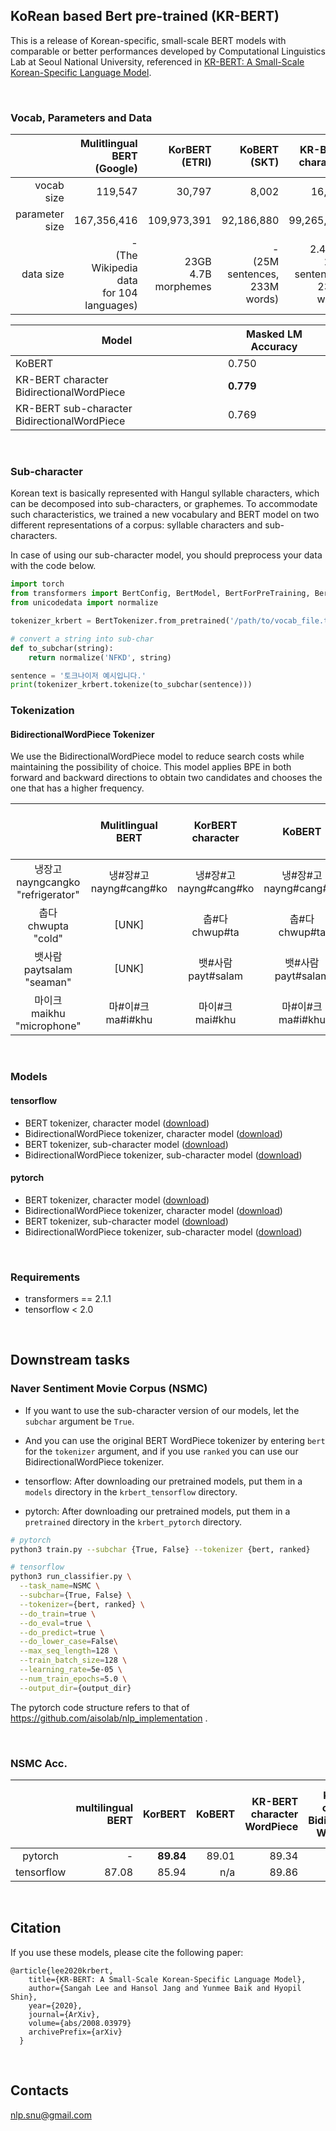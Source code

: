 ## KoRean based Bert pre-trained (KR-BERT)

This is a release of Korean-specific, small-scale BERT models with comparable or better performances developed by Computational Linguistics Lab at Seoul National University, referenced in [KR-BERT: A Small-Scale Korean-Specific Language Model](https://arxiv.org/abs/2008.03979).

<br>

### Vocab, Parameters and Data

|                |                              Mulitlingual BERT<br>(Google) |                KorBERT<br>(ETRI) |                              KoBERT<br>(SKT) |                       KR-BERT character |                   KR-BERT sub-character |
| -------------: | ---------------------------------------------: | ---------------------: | ----------------------------------: | -------------------------------------: | -------------------------------------: |
|     vocab size |                                        119,547 |                 30,797 |                               8,002 |                                 16,424 |                                 12,367 |
| parameter size |                                    167,356,416 |            109,973,391 |                          92,186,880 |                             99,265,066 |                             96,145,233 |
|      data size | -<br>(The Wikipedia data<br>for 104 languages) | 23GB<br>4.7B morphemes | -<br>(25M sentences,<br>233M words) | 2.47GB<br>20M sentences,<br>233M words | 2.47GB<br>20M sentences,<br>233M words |

| Model                                       | Masked LM Accuracy |
| ------------------------------------------- | ------------------ |
| KoBERT                                      | 0.750              |
| KR-BERT character BidirectionalWordPiece     | **0.779**              |
| KR-BERT sub-character BidirectionalWordPiece | 0.769              |

<br>

### Sub-character

Korean text is basically represented with Hangul syllable characters, which can be decomposed into sub-characters, or graphemes. To accommodate such characteristics, we trained a new vocabulary and BERT model on two different representations of a corpus: syllable characters and sub-characters.

In case of using our sub-character model, you should preprocess your data with the code below.

```python
import torch
from transformers import BertConfig, BertModel, BertForPreTraining, BertTokenizer
from unicodedata import normalize

tokenizer_krbert = BertTokenizer.from_pretrained('/path/to/vocab_file.txt', do_lower_case=False)

# convert a string into sub-char
def to_subchar(string):
    return normalize('NFKD', string)

sentence = '토크나이저 예시입니다.'
print(tokenizer_krbert.tokenize(to_subchar(sentence)))

```

### Tokenization

#### BidirectionalWordPiece Tokenizer

We use the BidirectionalWordPiece model to reduce search costs while maintaining the possibility of choice. This model applies BPE in both forward and backward directions to obtain two candidates and chooses the one that has a higher frequency.


|                                         |     Mulitlingual BERT     |   KorBERT<br>character   |          KoBERT           | KR-BERT<br>character<br>WordPiece | KR-BERT<br>character<br>BidirectionalWordPiece | KR-BERT<br>sub-character<br>WordPiece | KR-BERT<br>sub-character<br>BidirectionalWordPiece |
| :-------------------------------------: | :-----------------------: | :-----------------------: | :-----------------------: | :------------------------------: | :-------------------------------------------: | :----------------------------------: | :-----------------------------------------------: |
| 냉장고<br>nayngcangko<br>"refrigerator" | 냉#장#고<br>nayng#cang#ko | 냉#장#고<br>nayng#cang#ko | 냉#장#고<br>nayng#cang#ko |      냉장고<br>nayngcangko       |             냉장고<br>nayngcangko             |        냉장고<br>nayngcangko         |               냉장고<br>nayngcangko               |
|        춥다<br>chwupta<br>"cold"        |           [UNK]           |     춥#다<br>chwup#ta     |     춥#다<br>chwup#ta     |        춥#다<br>chwup#ta         |               춥#다<br>chwup#ta               |         추#ㅂ다<br>chwu#pta          |                추#ㅂ다<br>chwu#pta                |
|     뱃사람<br>paytsalam<br>"seaman"     |           [UNK]           |   뱃#사람<br>payt#salam   |   뱃#사람<br>payt#salam   |      뱃#사람<br>payt#salam       |             뱃#사람<br>payt#salam             |      배#ㅅ#사람<br>pay#t#salam       |             배#ㅅ#사람<br>pay#t#salam             |
|    마이크<br>maikhu<br>"microphone"     |   마#이#크<br>ma#i#khu    |    마이#크<br>mai#khu     |   마#이#크<br>ma#i#khu    |         마이크<br>maikhu         |               마이크<br>maikhu                |           마이크<br>maikhu           |                 마이크<br>maikhu                  |

<br>

### Models

#### tensorflow

* BERT tokenizer, character model ([download](https://drive.google.com/open?id=1SG5m-3R395VjEEnt0wxWM7SE1j6ndVsX))
* BidirectionalWordPiece tokenizer, character model ([download](https://drive.google.com/open?id=1YhFobehwzdbIxsHHvyFU5okp-HRowRKS))
* BERT tokenizer, sub-character model ([download](https://drive.google.com/open?id=13oguhQvYD9wsyLwKgU-uLCacQVWA4oHg))
* BidirectionalWordPiece tokenizer, sub-character model ([download](https://drive.google.com/open?id=12izU0NZXNz9I6IsnknUbencgr7gWHDeM))


#### pytorch

* BERT tokenizer, character model ([download](https://drive.google.com/file/d/18lsZzx_wonnOezzB5QxqSliA2KL5BF0x/view?usp=sharing))
* BidirectionalWordPiece tokenizer, character model ([download](https://drive.google.com/open?id=1C87CCHD9lOQhdgWPkMw_6ZD5M2km7f1p))
* BERT tokenizer, sub-character model ([download](https://drive.google.com/open?id=1c1en4AMlCv2k7QapIzqjefnYzNOoh5KZ))
* BidirectionalWordPiece tokenizer, sub-character model ([download](https://drive.google.com/file/d/1JvNYFQyb20SWgOiDxZn6h1-n_fjTU25S/view?usp=sharing))


<br>

### Requirements

- transformers == 2.1.1
- tensorflow < 2.0

<br>

## Downstream tasks

### Naver Sentiment Movie Corpus (NSMC)

* If you want to use the sub-character version of our models, let the `subchar` argument be `True`.
* And you can use the original BERT WordPiece tokenizer by entering `bert` for the `tokenizer` argument, and if you use `ranked` you can use our BidirectionalWordPiece tokenizer.

* tensorflow: After downloading our pretrained models, put them in a `models` directory in the `krbert_tensorflow` directory.

* pytorch: After downloading our pretrained models, put them in a `pretrained` directory in the `krbert_pytorch` directory.


```sh
# pytorch
python3 train.py --subchar {True, False} --tokenizer {bert, ranked}

# tensorflow
python3 run_classifier.py \
  --task_name=NSMC \
  --subchar={True, False} \
  --tokenizer={bert, ranked} \
  --do_train=true \
  --do_eval=true \
  --do_predict=true \
  --do_lower_case=False\
  --max_seq_length=128 \
  --train_batch_size=128 \
  --learning_rate=5e-05 \
  --num_train_epochs=5.0 \
  --output_dir={output_dir}
```

The pytorch code structure refers to that of https://github.com/aisolab/nlp_implementation .

<br>

### NSMC Acc.

|       | multilingual BERT | KorBERT | KoBERT | KR-BERT character WordPiece | KR-BERT<br>character Bidirectional WordPiece | KR-BERT sub-character WordPiece | KR-BERT<br>sub-character Bidirectional WordPiece |
|:-----:|-------------------:|----------------:|--------:|----------------------------:|-----------------------------------------:|--------------------------------:|---------------------------------------------:|
| pytorch |        -      | **89.84**   | 89.01  | 89.34                      | **89.38**                                   | 89.20                          | 89.34                                       |
| tensorflow | 	87.08		|	85.94  |   n/a |  89.86 | **90.10** | 89.76 | 89.86 |


<br>


## Citation

If you use these models, please cite the following paper:
```
@article{lee2020krbert,
    title={KR-BERT: A Small-Scale Korean-Specific Language Model},
    author={Sangah Lee and Hansol Jang and Yunmee Baik and Hyopil Shin},
    year={2020},
    journal={ArXiv},
    volume={abs/2008.03979}
    archivePrefix={arXiv}
  }
```

<br>

## Contacts

nlp.snu@gmail.com
